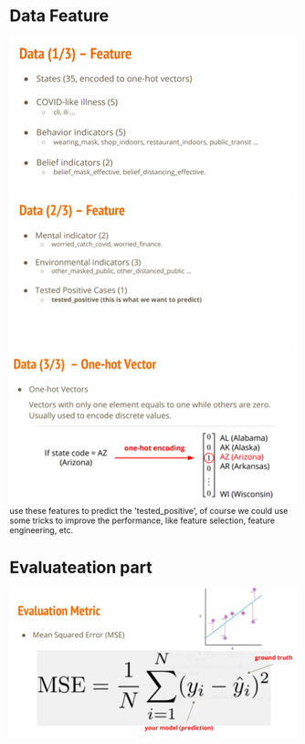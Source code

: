 # Data Feature
![alt text](image.png)
![alt text](image-1.png)
![alt text](image-2.png)
use these features to predict the 'tested_positive', of course we could use some tricks to improve the performance, like feature selection, feature engineering, etc.
# Evaluateation part
![alt text](image-3.png)